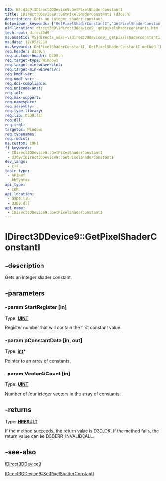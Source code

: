 ```yaml
---
UID: NF:d3d9.IDirect3DDevice9.GetPixelShaderConstantI
title: IDirect3DDevice9::GetPixelShaderConstantI (d3d9.h)
description: Gets an integer shader constant.
helpviewer_keywords: ["GetPixelShaderConstantI","GetPixelShaderConstantI method [Direct3D 9]","GetPixelShaderConstantI method [Direct3D 9]","IDirect3DDevice9 interface","IDirect3DDevice9 interface [Direct3D 9]","GetPixelShaderConstantI method","IDirect3DDevice9.GetPixelShaderConstantI","IDirect3DDevice9::GetPixelShaderConstantI","d3d9helper/IDirect3DDevice9::GetPixelShaderConstantI","direct3d9.idirect3ddevice9__getpixelshaderconstanti","f6588a6e-ac30-9052-ae98-836dc602aab1"]
old-location: direct3d9\idirect3ddevice9__getpixelshaderconstanti.htm
tech.root: direct3d9
ms.assetid: VS|directx_sdk|~\idirect3ddevice9__getpixelshaderconstanti.htm
ms.date: 12/05/2018
ms.keywords: GetPixelShaderConstantI, GetPixelShaderConstantI method [Direct3D 9], GetPixelShaderConstantI method [Direct3D 9],IDirect3DDevice9 interface, IDirect3DDevice9 interface [Direct3D 9],GetPixelShaderConstantI method, IDirect3DDevice9.GetPixelShaderConstantI, IDirect3DDevice9::GetPixelShaderConstantI, d3d9helper/IDirect3DDevice9::GetPixelShaderConstantI, direct3d9.idirect3ddevice9__getpixelshaderconstanti, f6588a6e-ac30-9052-ae98-836dc602aab1
req.header: d3d9.h
req.include-header: D3D9.h
req.target-type: Windows
req.target-min-winverclnt: 
req.target-min-winversvr: 
req.kmdf-ver: 
req.umdf-ver: 
req.ddi-compliance: 
req.unicode-ansi: 
req.idl: 
req.max-support: 
req.namespace: 
req.assembly: 
req.type-library: 
req.lib: D3D9.lib
req.dll: 
req.irql: 
targetos: Windows
req.typenames: 
req.redist: 
ms.custom: 19H1
f1_keywords:
 - IDirect3DDevice9::GetPixelShaderConstantI
 - d3d9/IDirect3DDevice9::GetPixelShaderConstantI
dev_langs:
 - c++
topic_type:
 - APIRef
 - kbSyntax
api_type:
 - COM
api_location:
 - D3D9.lib
 - D3D9.dll
api_name:
 - IDirect3DDevice9::GetPixelShaderConstantI
---
```


# IDirect3DDevice9::GetPixelShaderConstantI


## -description

Gets an integer shader constant.

## -parameters

### -param StartRegister [in]

Type: <b><a href="/windows/desktop/WinProg/windows-data-types">UINT</a></b>

Register number that will contain the first constant value.

### -param pConstantData [in, out]

Type: <b><a href="/windows/desktop/WinProg/windows-data-types">int</a>*</b>

Pointer to an array of constants.

### -param Vector4iCount [in]

Type: <b><a href="/windows/desktop/WinProg/windows-data-types">UINT</a></b>

Number of four integer vectors in the array of constants.

## -returns

Type: <b><a href="/windows/win32/com/structure-of-com-error-codes">HRESULT</a></b>

If the method succeeds, the return value is D3D_OK. If the method fails, the return value can be
     D3DERR_INVALIDCALL.

## -see-also

<a href="/windows/desktop/api/d3d9helper/nn-d3d9helper-idirect3ddevice9">IDirect3DDevice9</a>



<a href="/windows/desktop/api/d3d9helper/nf-d3d9helper-idirect3ddevice9-setpixelshaderconstanti">IDirect3DDevice9::SetPixelShaderConstantI</a>


